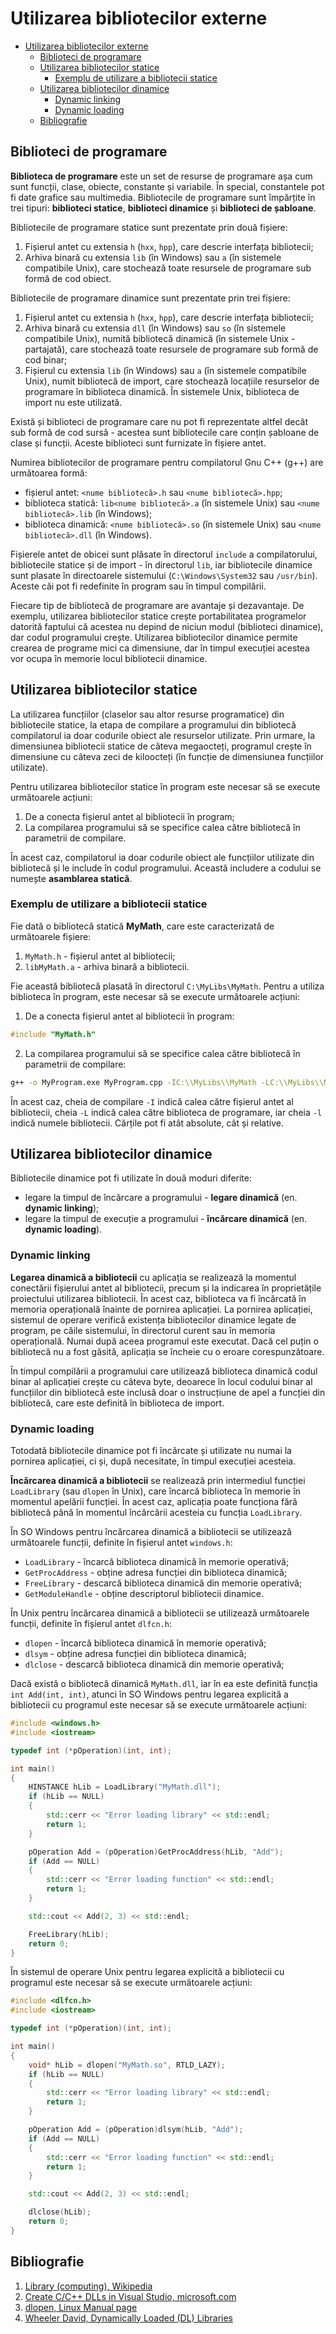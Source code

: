 # Utilizarea bibliotecilor externe

- [Utilizarea bibliotecilor externe](#utilizarea-bibliotecilor-externe)
  - [Biblioteci de programare](#biblioteci-de-programare)
  - [Utilizarea bibliotecilor statice](#utilizarea-bibliotecilor-statice)
    - [Exemplu de utilizare a bibliotecii statice](#exemplu-de-utilizare-a-bibliotecii-statice)
  - [Utilizarea bibliotecilor dinamice](#utilizarea-bibliotecilor-dinamice)
    - [Dynamic linking](#dynamic-linking)
    - [Dynamic loading](#dynamic-loading)
  - [Bibliografie](#bibliografie)

## Biblioteci de programare

__Biblioteca de programare__ este un set de resurse de programare așa cum sunt funcții, clase, obiecte, constante și variabile. În special, constantele pot fi date grafice sau multimedia. Bibliotecile de programare sunt împărțite în trei tipuri: __biblioteci statice__, __biblioteci dinamice__ și __biblioteci de șabloane__.

Bibliotecile de programare statice sunt prezentate prin două fișiere:

1. Fișierul antet cu extensia `h` (`hxx`, `hpp`), care descrie interfața bibliotecii;
2. Arhiva binară cu extensia `lib` (în Windows) sau `a` (în sistemele compatibile Unix), care stochează toate resursele de programare sub formă de cod obiect.

Bibliotecile de programare dinamice sunt prezentate prin trei fișiere:

1. Fișierul antet cu extensia `h` (`hxx`, `hpp`), care descrie interfața bibliotecii;
2. Arhiva binară cu extensia `dll` (în Windows) sau `so` (în sistemele compatibile Unix), numită bibliotecă dinamică (în sistemele Unix - partajată), care stochează toate resursele de programare sub formă de cod binar;
3. Fișierul cu extensia `lib` (în Windows) sau `a` (în sistemele compatibile Unix), numit bibliotecă de import, care stochează locațiile resurselor de programare în biblioteca dinamică. În sistemele Unix, biblioteca de import nu este utilizată.

Există și biblioteci de programare care nu pot fi reprezentate altfel decât sub formă de cod sursă - acestea sunt bibliotecile care conțin șabloane de clase și funcții. Aceste biblioteci sunt furnizate în fișiere antet.

Numirea bibliotecilor de programare pentru compilatorul Gnu C++ (g++) are următoarea formă:

- fișierul antet: `<nume bibliotecă>.h` sau `<nume bibliotecă>.hpp`;
- biblioteca statică: `lib<nume bibliotecă>.a` (în sistemele Unix) sau `<nume bibliotecă>.lib` (în Windows);
- biblioteca dinamică: `<nume bibliotecă>.so` (în sistemele Unix) sau `<nume bibliotecă>.dll` (în Windows).

Fișierele antet de obicei sunt plăsate în directorul `include` a compilatorului, bibliotecile statice și de import - în directorul `lib`, iar bibliotecile dinamice sunt plasate în directoarele sistemului (`C:\Windows\System32` sau `/usr/bin`). Aceste căi pot fi redefinite în program sau în timpul compilării.

Fiecare tip de bibliotecă de programare are avantaje și dezavantaje. De exemplu, utilizarea bibliotecilor statice crește portabilitatea programelor datorită faptului că acestea nu depind de niciun modul (biblioteci dinamice), dar codul programului crește. Utilizarea bibliotecilor dinamice permite crearea de programe mici ca dimensiune, dar în timpul execuției acestea vor ocupa în memorie locul bibliotecii dinamice.

## Utilizarea bibliotecilor statice

La utilizarea funcțiilor (claselor sau altor resurse programatice) din bibliotecile statice, la etapa de compilare a programului din bibliotecă compilatorul ia doar codurile obiect ale resurselor utilizate. Prin urmare, la dimensiunea bibliotecii statice de câteva megaocteți, programul crește în dimensiune cu câteva zeci de kiloocteți (în funcție de dimensiunea funcțiilor utilizate).

Pentru utilizarea bibliotecilor statice în program este necesar să se execute următoarele acțiuni:

1. De a conecta fișierul antet al bibliotecii în program;
2. La compilarea programului să se specifice calea către bibliotecă în parametrii de compilare.

În acest caz, compilatorul ia doar codurile obiect ale funcțiilor utilizate din bibliotecă și le include în codul programului. Această includere a codului se numește __asamblarea statică__.

### Exemplu de utilizare a bibliotecii statice

Fie dată o bibliotecă statică __MyMath__, care este caracterizată de următoarele fișiere:

1. `MyMath.h` - fișierul antet al bibliotecii;
2. `libMyMath.a` - arhiva binară a bibliotecii.

Fie această bibliotecă plasată în directorul `C:\MyLibs\MyMath`. Pentru a utiliza biblioteca în program, este necesar să se execute următoarele acțiuni:

1. De a conecta fișierul antet al bibliotecii în program:

```cpp
#include "MyMath.h"
```

2. La compilarea programului să se specifice calea către bibliotecă în parametrii de compilare:

```bash
g++ -o MyProgram.exe MyProgram.cpp -IC:\\MyLibs\\MyMath -LC:\\MyLibs\\MyMath -lMyMath
```

În acest caz, cheia de compilare `-I` indică calea către fișierul antet al bibliotecii, cheia `-L` indică calea către biblioteca de programare, iar cheia `-l` indică numele bibliotecii. Cărțile pot fi atât absolute, cât și relative.

## Utilizarea bibliotecilor dinamice

Bibliotecile dinamice pot fi utilizate în două moduri diferite:

- legare la timpul de încărcare a programului - __legare dinamică__ (en. __dynamic linking__);
- legare la timpul de execuție a programului - __încărcare dinamică__ (en. __dynamic loading__).

### Dynamic linking

__Legarea dinamică a bibliotecii__ cu aplicația se realizează la momentul conectării fișierului antet al bibliotecii, precum și la indicarea în proprietățile proiectului utilizarea bibliotecii. În acest caz, biblioteca va fi încărcată în memoria operațională înainte de pornirea aplicației. La pornirea aplicației, sistemul de operare verifică existența bibliotecilor dinamice legate de program, pe căile sistemului, în directorul curent sau în memoria operațională. Numai după aceea programul este executat. Dacă cel puțin o bibliotecă nu a fost găsită, aplicația se încheie cu o eroare corespunzătoare.

În timpul compilării a programului care utilizează biblioteca dinamică codul binar al aplicației crește cu câteva byte, deoarece în locul codului binar al funcțiilor din bibliotecă este inclusă doar o instrucțiune de apel a funcției din bibliotecă, care este definită în biblioteca de import.

### Dynamic loading

Totodată bibliotecile dinamice pot fi încărcate și utilizate nu numai la pornirea aplicației, ci și, după necesitate, în timpul execuției acesteia.

__Încărcarea dinamică a bibliotecii__ se realizează prin intermediul funcției `LoadLibrary` (sau `dlopen` în Unix), care încarcă biblioteca în memorie în momentul apelării funcției. În acest caz, aplicația poate funcționa fără bibliotecă până în momentul încărcării acesteia cu funcția `LoadLibrary`.

În SO Windows pentru încărcarea dinamică a bibliotecii se utilizează următoarele funcții, definite în fișierul antet `windows.h`:

- `LoadLibrary` - încarcă biblioteca dinamică în memorie operativă;
- `GetProcAddress` - obține adresa funcției din biblioteca dinamică;
- `FreeLibrary` - descarcă biblioteca dinamică din memorie operativă;
- `GetModuleHandle` - obține descriptorul bibliotecii dinamice.

În Unix pentru încărcarea dinamică a bibliotecii se utilizează următoarele funcții, definite în fișierul antet `dlfcn.h`:

- `dlopen` - încarcă biblioteca dinamică în memorie operativă;
- `dlsym` - obține adresa funcției din biblioteca dinamică;
- `dlclose` - descarcă biblioteca dinamică din memorie operativă;

Dacă există o bibliotecă dinamică `MyMath.dll`, iar în ea este definită funcția `int Add(int, int)`, atunci în SO Windows pentru legarea explicită a bibliotecii cu programul este necesar să se execute următoarele acțiuni:

```cpp
#include <windows.h>
#include <iostream>

typedef int (*pOperation)(int, int);

int main()
{
    HINSTANCE hLib = LoadLibrary("MyMath.dll");
    if (hLib == NULL)
    {
        std::cerr << "Error loading library" << std::endl;
        return 1;
    }

    pOperation Add = (pOperation)GetProcAddress(hLib, "Add");
    if (Add == NULL)
    {
        std::cerr << "Error loading function" << std::endl;
        return 1;
    }

    std::cout << Add(2, 3) << std::endl;

    FreeLibrary(hLib);
    return 0;
}
```

În sistemul de operare Unix pentru legarea explicită a bibliotecii cu programul este necesar să se execute următoarele acțiuni:

```cpp
#include <dlfcn.h>
#include <iostream>

typedef int (*pOperation)(int, int);

int main()
{
    void* hLib = dlopen("MyMath.so", RTLD_LAZY);
    if (hLib == NULL)
    {
        std::cerr << "Error loading library" << std::endl;
        return 1;
    }

    pOperation Add = (pOperation)dlsym(hLib, "Add");
    if (Add == NULL)
    {
        std::cerr << "Error loading function" << std::endl;
        return 1;
    }

    std::cout << Add(2, 3) << std::endl;

    dlclose(hLib);
    return 0;
}
```

## Bibliografie

1. [Library (computing), Wikipedia](https://en.wikipedia.org/wiki/Library_(computing))
2. [Create C/C++ DLLs in Visual Studio, microsoft.com](https://learn.microsoft.com/en-us/cpp/build/dlls-in-visual-cpp?view=msvc-170)
3. [dlopen, Linux Manual page](https://www.man7.org/linux/man-pages/man3/dlopen.3.html)
4. [Wheeler David, Dynamically Loaded (DL) Libraries](dwheeler.com/program-library/Program-Library-HOWTO/)
